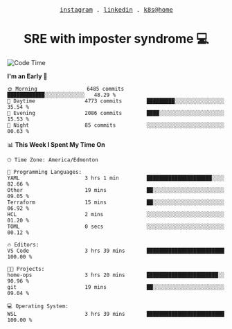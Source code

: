 <p align="center">
  <samp>
    <a href="https://www.instagram.com/lildrunkensmurf/">instagram</a> .
    <a href="https://www.linkedin.com/in/joryirving/">linkedin</a> .
    <a href="https://github.com/joryirving/home-ops">k8s@home</a>
  </samp>
</p>

<h1 align="center">
  SRE with imposter syndrome 💻
</h1>

<!--START_SECTION:waka-->
![Code Time](http://img.shields.io/badge/Code%20Time-216%20hrs%2035%20mins-blue)

**I'm an Early 🐤** 

```text
🌞 Morning                6485 commits        ████████████░░░░░░░░░░░░░   48.29 % 
🌆 Daytime                4773 commits        █████████░░░░░░░░░░░░░░░░   35.54 % 
🌃 Evening                2086 commits        ████░░░░░░░░░░░░░░░░░░░░░   15.53 % 
🌙 Night                  85 commits          ░░░░░░░░░░░░░░░░░░░░░░░░░   00.63 % 
```


📊 **This Week I Spent My Time On** 

```text
🕑︎ Time Zone: America/Edmonton

💬 Programming Languages: 
YAML                     3 hrs 1 min         █████████████████████░░░░   82.66 % 
Other                    19 mins             ██░░░░░░░░░░░░░░░░░░░░░░░   09.05 % 
Terraform                15 mins             ██░░░░░░░░░░░░░░░░░░░░░░░   06.92 % 
HCL                      2 mins              ░░░░░░░░░░░░░░░░░░░░░░░░░   01.20 % 
TOML                     0 secs              ░░░░░░░░░░░░░░░░░░░░░░░░░   00.12 % 

🔥 Editors: 
VS Code                  3 hrs 39 mins       █████████████████████████   100.00 % 

🐱‍💻 Projects: 
home-ops                 3 hrs 20 mins       ███████████████████████░░   90.96 % 
git                      19 mins             ██░░░░░░░░░░░░░░░░░░░░░░░   09.04 % 

💻 Operating System: 
WSL                      3 hrs 39 mins       █████████████████████████   100.00 % 
```


<!--END_SECTION:waka-->
